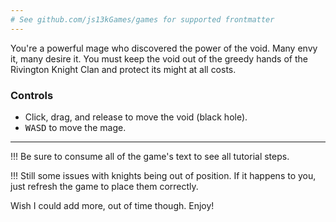 ```yaml
---
# See github.com/js13kGames/games for supported frontmatter
---
```

You're a powerful mage who discovered the power of the void. Many envy it, many desire it. You must keep the void out of the greedy hands of the Rivington Knight Clan and protect its might at all costs.

### Controls
- Click, drag, and release to move the void (black hole).
- <kbd>W</kbd><kbd>A</kbd><kbd>S</kbd><kbd>D</kbd> to move the mage.

---

!!! Be sure to consume all of the game's text to see all tutorial steps.

!!! Still some issues with knights being out of position. If it happens to you, just refresh the game to place them correctly.

Wish I could add more, out of time though. Enjoy!
